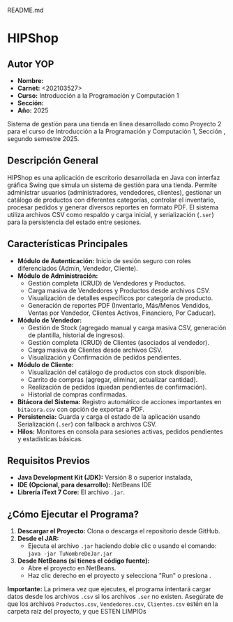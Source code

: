 README.md
# HIPShop

## Autor YOP
* **Nombre:** <Guillermo Enrique Marroquin Moran>
* **Carnet:** <202103527>
* **Curso:** Introducción a la Programación y Computación 1
* **Sección:** <C>
* **Año:** 2025


Sistema de gestión para una tienda en línea desarrollado como Proyecto 2 para el curso de Introducción a la Programación y Computación 1, Sección <C>, segundo semestre 2025.

## Descripción General 

HIPShop es una aplicación de escritorio desarrollada en Java con interfaz gráfica Swing que simula un sistema de gestión para una tienda. Permite administrar usuarios (administradores, vendedores, clientes), gestionar un catálogo de productos con diferentes categorías, controlar el inventario, procesar pedidos y generar diversos reportes en formato PDF. El sistema utiliza archivos CSV como respaldo y carga inicial, y serialización (`.ser`) para la persistencia del estado entre sesiones.

## Características Principales

* **Módulo de Autenticación:** Inicio de sesión seguro con roles diferenciados (Admin, Vendedor, Cliente).
* **Módulo de Administración:**
    * Gestión completa (CRUD) de Vendedores y Productos.
    * Carga masiva de Vendedores y Productos desde archivos CSV.
    * Visualización de detalles específicos por categoría de producto.
    * Generación de reportes PDF (Inventario, Más/Menos Vendidos, Ventas por Vendedor, Clientes Activos, Financiero, Por Caducar).
* **Módulo de Vendedor:**
    * Gestión de Stock (agregado manual y carga masiva CSV, generación de plantilla, historial de ingresos).
    * Gestión completa (CRUD) de Clientes (asociados al vendedor).
    * Carga masiva de Clientes desde archivos CSV.
    * Visualización y Confirmación de pedidos pendientes.
* **Módulo de Cliente:**
    * Visualización del catálogo de productos con stock disponible.
    * Carrito de compras (agregar, eliminar, actualizar cantidad).
    * Realización de pedidos (quedan pendientes de confirmación).
    * Historial de compras confirmadas.
* **Bitácora del Sistema:** Registro automático de acciones importantes en `bitacora.csv` con opción de exportar a PDF.
* **Persistencia:** Guarda y carga el estado de la aplicación usando Serialización (`.ser`) con fallback a archivos CSV.
* **Hilos:** Monitores en consola para sesiones activas, pedidos pendientes y estadísticas básicas.

## Requisitos Previos 

* **Java Development Kit (JDK):** Versión 8 o superior instalada,
* **IDE (Opcional, para desarrollo):** NetBeans IDE 
* **Librería iText 7 Core:** El archivo `.jar`.

## ¿Cómo Ejecutar el Programa? 

1.  **Descargar el Proyecto:** Clona o descarga el repositorio desde GitHub.
2.  **Desde el JAR:**
    * Ejecuta el archivo `.jar` haciendo doble clic o usando el comando: `java -jar TuNombreDeJar.jar`
3.  **Desde NetBeans (si tienes el código fuente):**
    * Abre el proyecto en NetBeans.
    * Haz clic derecho en el proyecto y selecciona "Run" o presiona .

**Importante:** La primera vez que ejecutes, el programa intentará cargar datos desde los archivos `.csv` si los archivos `.ser` no existen. Asegúrate de que los archivos `Productos.csv`, `Vendedores.csv`, `Clientes.csv`  estén en la carpeta raíz del proyecto, y que ESTEN LIMPIOs
